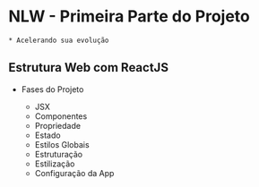 # NLW - Primeira Parte do Projeto

    * Acelerando sua evolução
    
## Estrutura Web com ReactJS

* Fases do Projeto
   
   * JSX
   * Componentes
   * Propriedade
   * Estado
   * Estilos Globais
   * Estruturação
   * Estilização
   * Configuração da App
